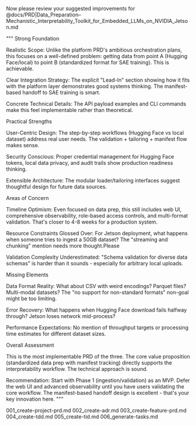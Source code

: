 Now please review your suggested improvements for @docs/PRD|Data_Preparation–Mechanistic_Interpretability_Toolkit_for_Embedded_LLMs_on_NVIDIA_Jetson.md

"""
Strong Foundation

  Realistic Scope: Unlike the platform PRD's ambitious orchestration plans, this focuses on a well-defined problem: getting data from point A (Hugging Face/local) to
   point B (standardized format for SAE training). This is achievable.

  Clear Integration Strategy: The explicit "Lead-In" section showing how it fits with the platform layer demonstrates good systems thinking. The manifest-based
  handoff to SAE training is smart.

  Concrete Technical Details: The API payload examples and CLI commands make this feel implementable rather than theoretical.

  Practical Strengths

  User-Centric Design: The step-by-step workflows (Hugging Face vs local dataset) address real user needs. The validation + tailoring + manifest flow makes sense.

  Security Conscious: Proper credential management for Hugging Face tokens, local data privacy, and audit trails show production readiness thinking.

  Extensible Architecture: The modular loader/tailoring interfaces suggest thoughtful design for future data sources.

  Areas of Concern

  Timeline Optimism: Even focused on data prep, this still includes web UI, comprehensive observability, role-based access controls, and multi-format validation.
  That's closer to 4-8 weeks for a production system.

  Resource Constraints Glossed Over: For Jetson deployment, what happens when someone tries to ingest a 50GB dataset? The "streaming and chunking" mention needs more
   thought.Please 

  Validation Complexity Underestimated: "Schema validation for diverse data schemas" is harder than it sounds - especially for arbitrary local uploads.

  Missing Elements

  Data Format Reality: What about CSV with weird encodings? Parquet files? Multi-modal datasets? The "no support for non-standard formats" non-goal might be too
  limiting.

  Error Recovery: What happens when Hugging Face download fails halfway through? Jetson loses network mid-process?

  Performance Expectations: No mention of throughput targets or processing time estimates for different dataset sizes.

  Overall Assessment

  This is the most implementable PRD of the three. The core value proposition (standardized data prep with manifest tracking) directly supports the interpretability
  workflow. The technical approach is sound.

  Recommendation: Start with Phase 1 (ingestion/validation) as an MVP. Defer the web UI and advanced observability until you have users validating the core workflow.
   The manifest-based handoff design is excellent - that's your key innovation here.
"""




001_create-project-prd.md
002_create-adr.md
003_create-feature-prd.md
004_create-tdd.md
005_create-tid.md
006_generate-tasks.md